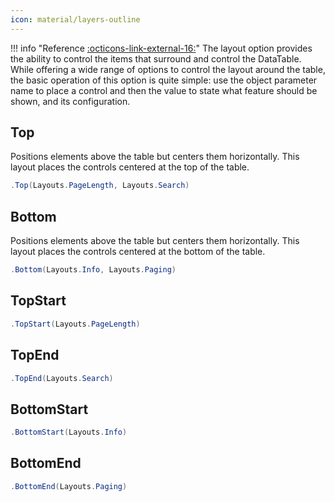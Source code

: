 ```yaml
---
icon: material/layers-outline
---
```


!!! info "Reference [:octicons-link-external-16:](https://datatables.net/reference/option/layout)"
	The layout option provides the ability to control the items that surround and control the DataTable. 
	While offering a wide range of options to control the layout around the table, the basic operation of this option is quite simple:
	use the object parameter name to place a control and then the value to state what feature should be shown, and its configuration.

## Top
Positions elements above the table but centers them horizontally. 
This layout places the controls centered at the top of the table.
```csharp
.Top(Layouts.PageLength, Layouts.Search)
```

## Bottom
Positions elements above the table but centers them horizontally. 
This layout places the controls centered at the bottom of the table.
```csharp
.Bottom(Layouts.Info, Layouts.Paging)
```

## TopStart

```csharp
.TopStart(Layouts.PageLength)
```

## TopEnd

```csharp
.TopEnd(Layouts.Search)
```

## BottomStart

```csharp
.BottomStart(Layouts.Info)
```

## BottomEnd

```csharp
.BottomEnd(Layouts.Paging)
```

